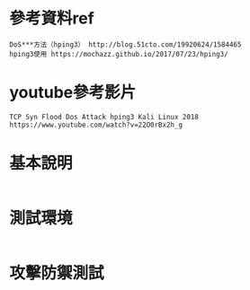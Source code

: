 # 參考資料ref
```
DoS***方法（hping3） http://blog.51cto.com/19920624/1584465
hping3使用 https://mochazz.github.io/2017/07/23/hping3/
```
# youtube參考影片
```
TCP Syn Flood Dos Attack hping3 Kali Linux 2018
https://www.youtube.com/watch?v=22O0rBx2h_g
```
# 基本說明
```

```
# 測試環境
```

```
# 攻擊防禦測試
```

```
